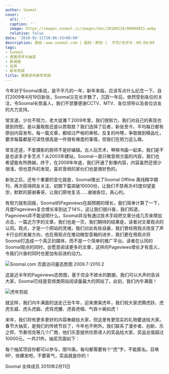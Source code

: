 ```yaml
---
author: Soomal
cover:
  alt: ''
  caption: ''
  image: https://images.soomal.cc/images/doc/20100210/00004053.webp
  relative: false
date: '2010-02-11T20:06:33+08:00'
description: 源自：www.soomal.com | 版权：原创 |  平均/总评分：09.89/89
tags:
- Soomal
- 庚寅虎年大抽奖
- 新闻稿
- 站务
- 新年贺辞
title: 庚寅虎年新年贺辞
---
```


今年对于Soomal来说，是不平凡的一年，新年来临，应该写点什么纪念一下。自打2009年4月19日新张，Soomal又在长岁数了，沉寂一年后，依然受到各位的关注，令Soomal长势喜人，我们不禁要感谢CCTV、MTV、各位领导以及各位访友的大力支持。



常言道，少壮不努力，老大徒濉Ｔ2009年里，我们很努力，我们对自己的表现也感到欣慰。是以量取胜还是以质取胜？我们选择了后者，新张至今，平均每日都有原创内容发布，每一篇文章，都经过严格的审核，反复的咔嚓，争取做到精品化，要求每篇都是可读性很高是一件很有难度的事情，但我们在努力这么做。



常言还道，不爱摄影的厨师不是好编辑。古人玩艺术，琴棋书画一起来，我们是不是也该多才多艺点？从2003年建站，Soomal一直只做音频方面的内容，我们也希望能有所跨越，终于，在2009年年底，我们开通了影像内容，内容虽然还很少很浅，但也意外的发现，喜欢音频的家伙们也是很好色的。



新张之后，还有个重要的变化就是，Soomal推出了Soomal Offline 
离线精华期刊，再次获得网友关注，初期下载突破10000份，让我们不禁再次45度仰望星空，默默的感谢春哥，让我们原地复活……谢谢各位，真心的。



有努力就有回报，Soomal的Pageviews在超预期的增长，我们简单计算了一下，月度Pageviews复合增长率到达了14%，这让我们很兴奋，我们知道，Pageviews并不能说明什么，Soomal并没有通过技术手段把文章分成几页来增加点击，一篇近万字的文章，我们也是一页，我们期待的结果是，读者对文章观点的认同。观点，才是一个网站的灵魂，我们对此有些自豪，我们曾经用观点改变了声卡行业的发展方向，也在用观点在推动微型音箱的进步，我们更在用观点将Soomal打造成一个真正的媒体，而不是一个简单的推广平台。读者在认同的Soomal观点的同时，会愿意阅读更多的文章，这样的Pageviews增长才有意义，令我们兴奋的同时也更加有前进的动力。



![Soomal.com 页面访问量态势图 2009.7-2010.2](https://images.soomal.cc/images/doc/20100210/00004050.webp)



这是近半年的Pageviews态势图，基于完全不掺水的数据，我们可以大声的告诉大家，Soomal已经是音频类网站阅读量最大的网站了。此刻，我们内牛满面！



![虎年剪纸](https://images.soomal.cc/images/doc/20100210/00004053.webp)



就这样，我们内牛满面的送走己丑牛年，迎来庚寅虎年，我们祝大家虎腾虎跃、虎虎生威、虎头虎脑、虎背虎腰、虎吞虎咽、气吞十碗如虎！



来年，我们将有更多更好的内容奉献给大家，但这里有更现实的礼物要送给大家。春节大抽奖，是我们的传统节目了，今年也不例外。我们联系了漫步者、创新、乐之邦、节奏坦克等几个厂商，他们乐意提供优质诱人的奖品给大家，奖品总值超过10000元，一共21件。抽奖页面如下：







每个抽奖项目你都可以参与，限10条，每句都需要有个“虎”字，不能匿名。召唤RP，快爆发吧，不要客气，奖品就是你的！



Soomal 全体成员
2010年2月11日